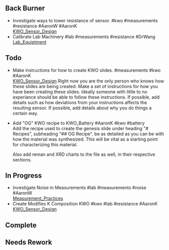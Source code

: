 ## Back Burner
- Investigate ways to lower resistance of sensor. #kwo #measurements #resistance #AaronW #AaronK  
  [KWO_Sensor_Design](/KWO_Sensor_Design.md)
- Calibrate Lab Machinery #lab #measurements #resistance #DrWang  
  [Lab_Equiptment](/Lab_Equiptment.md)
  

## Todo
- Make instructions for how to create KWO slides. #measurements #kwo #AaronK  
  [KWO_Sensor_Design](/KWO_Sensor_Design.md)
  Right now you are the only person who knows how these slides are being created. Make a set of instructions for how you have been creating these slides. Ideally someone with little to no experiance should be able to follow these instructions.
  If possible, add details such as how deviations from your instructions affects the resulting sensor. 
  If possible, add details about why you do things a certain way.
- Add "OG" KWO recipe to KWO_Battery #AaronK #kwo #battery  
  Add the recipe used to create the genesis slide under heading "# Recipes", subheading "## OG Recipe".
  be as detailed as you can be with how the material was synthesized. This will be vital as a starting point for characterizing this material. 
  
  Also add reman and XRD charts to the file as well, in their respective sections. 
  

## In Progress
- Investigate Noise in Measurements #lab #measurements #noise #AaronW  
  [Measurement_Practices](/Measurement_Practices.md)
- Create Modifies K Composition KWO #kwo #lab #resistance #AaronK  
  [KWO_Sensor_Design](/KWO_Sensor_Design.md)

## Complete

## Needs Rework